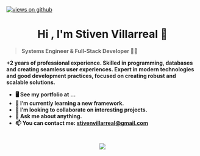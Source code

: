 <a href="https://github.com/JS-VILLARREAL" target="_blank">
  <img src="https://komarev.com/ghpvc/?username=JS-VILLARREAL&label=Views&color=blue&style=flat-square" alt="views on github" />
</a>


<h1 align="center"><b>Hi , I'm Stiven Villarreal 👋</h1>
  
> Systems Engineer & Full-Stack Developer 🧑‍💻

+2 years of professional experience. Skilled in programming, databases and creating seamless user experiences. Expert in modern technologies and good development practices, focused on creating robust and scalable solutions.

- 🖥️ See my portfolio at ...
- 🌱 I’m currently learning a new framework.
- 🤝 I’m looking to collaborate on interesting projects.
- 💬 Ask me about anything.
- 📫 You can contact me: stivenvillarreal@gmail.com

#
<div align="center">
<a href="http://www.github.com/JS-VILLARREAL"><img src="https://github-readme-streak-stats.herokuapp.com/?user=JS-VILLARREAL&stroke=ffffff&background=1c1917&ring=0891b2&fire=0891b2&currStreakNum=ffffff&currStreakLabel=0891b2&sideNums=ffffff&sideLabels=ffffff&dates=ffffff&hide_border=true" /></a>
</div>
